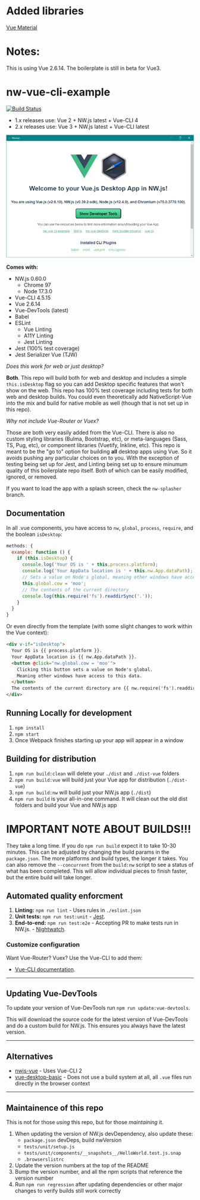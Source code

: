 # Added libraries

[Vue Material](https://www.creative-tim.com/vuematerial/getting-started)

# Notes:
This is using Vue 2.6.14. The boilerplate is still in beta for Vue3.

# nw-vue-cli-example

[![Build Status](https://travis-ci.org/nwutils/nw-vue-cli-example.svg?branch=master)](https://travis-ci.org/nwutils/nw-vue-cli-example)

* 1.x releases use: Vue 2 + NW.js latest + Vue-CLI 4
* 2.x releases use: Vue 3 + NW.js latest + Vue-CLI latest

![A screenshot of the default app running on Windows](screenshot.png)

**Comes with:**

* NW.js 0.60.0
  * Chrome 97
  * Node 17.3.0
* Vue-CLI 4.5.15
* Vue 2.6.14
* Vue-DevTools (latest)
* Babel
* ESLint
  * Vue Linting
  * A11Y Linting
  * Jest Linting
* Jest (100% test coverage)
* Jest Serializer Vue (TJW)


*Does this work for web or just desktop?*

**Both**. This repo will build both for web and desktop and includes a simple `this.isDesktop` flag so you can add Desktop specific features that won't show on the web. This repo has 100% test coverage including tests for both web and desktop builds. You could even theoretically add NativeScript-Vue into the mix and build for native mobile as well (though that is not set up in this repo).


*Why not include Vue-Router or Vuex?*

Those are both very easily added from the Vue-CLI. There is also no custom styling libraries (Bulma, Bootstrap, etc), or meta-languages (Sass, TS, Pug, etc), or component libraries (Vuetify, Inkline, etc). This repo is meant to be the "go to" option for building **all** desktop apps using Vue. So it avoids pushing any particular choices on to you. With the exception of testing being set up for Jest, and Linting being set up to ensure minumum quality of this boilerplate repo itself. Both of which can be easily modified, ignored, or removed.

If you want to load the app with a splash screen, check the `nw-splasher` branch.

## Documentation

In all .vue components, you have access to `nw`, `global`, `process`, `require`, and the boolean `isDesktop`:

```js
methods: {
  example: function () {
    if (this.isDesktop) {
      console.log('Your OS is ' + this.process.platform);
      console.log('Your AppData location is ' + this.nw.App.dataPath);
      // Sets a value on Node's global, meaning other windows have access to this data.
      this.global.cow = 'moo';
      // The contents of the current directory
      console.log(this.require('fs').readdirSync('.'));
    }
  }
}
```

Or even directly from the template (with some slight changes to work within the Vue context):
```html
<div v-if="isDesktop">
  Your OS is {{ process.platform }}.
  Your AppData location is {{ nw.App.dataPath }}.
  <button @click="nw.global.cow = 'moo'">
    Clicking this button sets a value on Node's global.
    Meaning other windows have access to this data.
  </button>
  The contents of the current directory are {{ nw.require('fs').readdirSync('.') }}.
</div>
```


## Running Locally for development

1. `npm install`
1. `npm start`
1. Once Webpack finishes starting up your app will appear in a window


## Building for distribution

1. `npm run build:clean` will delete your `./dist` and `./dist-vue` folders
1. `npm run build:vue` will build just your Vue app for distribution (`./dist-vue`)
1. `npm run build:nw` will build just your NW.js app (`./dist`)
1. `npm run build` is your all-in-one command. It will clean out the old dist folders and build your Vue and NW.js app


# **IMPORTANT NOTE ABOUT BUILDS!!!**

They take a long time. If you do `npm run build` expect it to take 10-30 minutes. This can be adjusted by changing the build params in the `package.json`. The more platforms and build types, the longer it takes. You can also remove the `--concurrent` from the `build:nw` script to see a status of what has been completed. This will allow individual pieces to finish faster, but the entire build will take longer.


## Automated quality enforcment

1. **Linting:** `npm run lint` - Uses rules in `./eslint.json`
1. **Unit tests:** `npm run test:unit` - [Jest](https://jestjs.io).
1. **End-to-end:** `npm run test:e2e` - Accepting PR to make tests run in NW.js. - [Nightwatch](https://nightwatchjs.org).


### Customize configuration

Want Vue-Router? Vuex? Use the Vue-CLI to add them:

* [Vue-CLI documentation](https://cli.vuejs.org/config).


* * *


## Updating Vue-DevTools

To update your version of Vue-DevTools run `npm run update:vue-devtools`.

This will download the source code for the latest version of Vue-DevTools and do a custom build for NW.js. This ensures you always have the latest version.


* * *


## Alternatives

* [nwjs-vue](https://github.com/elegantweb/nwjs-vue) - Uses Vue-CLI 2
* [vue-desktop-basic](https://github.com/TheJaredWilcurt/vue-desktop-basic) - Does not use a build system at all, all `.vue` files run directly in the browser context


* * *


## Maintainence of this repo

This is not for those *using* this repo, but for those *maintaining* it.

1. When updating the version of NW.js devDependency, also update these:
   * `package.json` devDeps, build nwVersion
   * `tests/unit/setup.js`
   * `tests/unit/components/__snapshots__/HelloWorld.test.js.snap`
   * `.browserslistrc`
1. Update the version numbers at the top of the README
1. Bump the version number, and all the npm scripts that reference the version number
1. Run `npm run regression` after updating dependencies or other major changes to verify builds still work correctly
